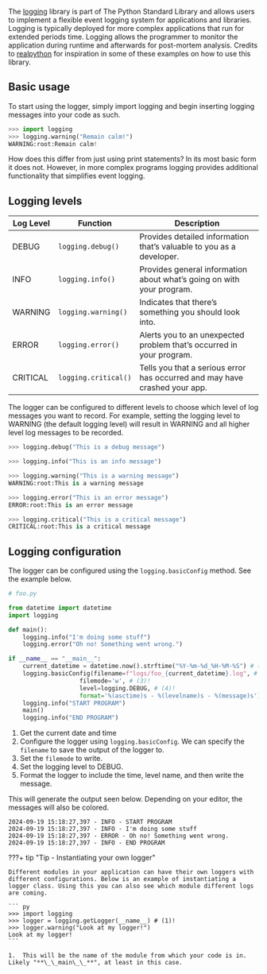 The [logging](https://docs.python.org/3/library/logging.html) library is part of The Python Standard Library and allows users to implement a flexible event logging system for applications and libraries. Logging is typically deployed for more complex applications that run for extended periods time. Logging allows the programmer to monitor the application during runtime and afterwards for post-mortem analysis. Credits to [realpython](https://realpython.com/python-logging/) for inspiration in some of these examples on how to use this library.

## Basic usage

To start using the logger, simply import logging and begin inserting logging messages into your code as such.

``` py
>>> import logging
>>> logging.warning("Remain calm!")
WARNING:root:Remain calm!
```

How does this differ from just using print statements? In its most basic form it does not. However, in more complex programs logging provides additional functionality that simplifies event logging. 

## Logging levels

| Log Level  | Function              | Description                                                                       |
|------------|-----------------------|-----------------------------------------------------------------------------------|
| DEBUG      | `logging.debug()`      | Provides detailed information that’s valuable to you as a developer.              |
| INFO       | `logging.info()`       | Provides general information about what’s going on with your program.             |
| WARNING    | `logging.warning()`    | Indicates that there’s something you should look into.                            |
| ERROR      | `logging.error()`      | Alerts you to an unexpected problem that’s occurred in your program.              |
| CRITICAL   | `logging.critical()`   | Tells you that a serious error has occurred and may have crashed your app.        |

The logger can be configured to different levels to choose which level of log messages you want to record. For example, setting the logging level to WARNING (the default logging level) will result in WARNING and all higher level log messages to be recorded.

``` py
>>> logging.debug("This is a debug message")

>>> logging.info("This is an info message")

>>> logging.warning("This is a warning message")
WARNING:root:This is a warning message

>>> logging.error("This is an error message")
ERROR:root:This is an error message

>>> logging.critical("This is a critical message")
CRITICAL:root:This is a critical message
```

## Logging configuration

The logger can be configured using the `logging.basicConfig` method. See the example below.

``` py
# foo.py

from datetime import datetime
import logging

def main():
    logging.info("I'm doing some stuff")
    logging.error("Oh no! Something went wrong.")

if __name__ == "__main__":
    current_datetime = datetime.now().strftime("%Y-%m-%d_%H-%M-%S") # (1)
    logging.basicConfig(filename=f"logs/foo_{current_datetime}.log", # (2)!
                    filemode='w', # (3)!
                    level=logging.DEBUG, # (4)!
                    format='%(asctime)s - %(levelname)s - %(message)s') # (5)!
    logging.info("START PROGRAM")
    main()
    logging.info("END PROGRAM")
```

1.  Get the current date and time
2.  Configure the logger using `logging.basicConfig`. We can specify the `filename` to save the output of the logger to.
3.  Set the `filemode` to write.
4.  Set the logging level to DEBUG.
5.  Format the logger to include the time, level name, and then write the message.

This will generate the output seen below. Depending on your editor, the messages will also be colored.

``` log
2024-09-19 15:18:27,397 - INFO - START PROGRAM
2024-09-19 15:18:27,397 - INFO - I'm doing some stuff
2024-09-19 15:18:27,397 - ERROR - Oh no! Something went wrong.
2024-09-19 15:18:27,397 - INFO - END PROGRAM
```

???+ tip "Tip - Instantiating your own logger"

    Different modules in your application can have their own loggers with different configurations. Below is an example of instantiating a logger class. Using this you can also see which module different logs are coming.

    ``` py
    >>> import logging
    >>> logger = logging.getLogger(__name__) # (1)!
    >>> logger.warning("Look at my logger!")
    Look at my logger!
    ```

    1.  This will be the name of the module from which your code is in. Likely "**\_\_main\_\_**", at least in this case.